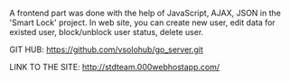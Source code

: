 A frontend part was done with the help of JavaScript, AJAX, JSON in the 'Smart Lock' project. In web site, you can create new user, edit data for existed user, block/unblock user status, delete user.

GIT HUB: https://github.com/vsolohub/go_server.git

LINK TO THE SITE: http://stdteam.000webhostapp.com/